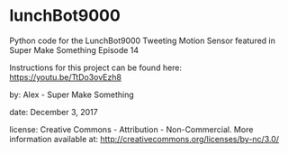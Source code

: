 # lunchBot9000
Python code for the LunchBot9000 Tweeting Motion Sensor featured in Super Make Something Episode 14

Instructions for this project can be found here: https://youtu.be/TtDo3ovEzh8

by: Alex - Super Make Something

date: December 3, 2017

license: Creative Commons - Attribution - Non-Commercial. More information available at: http://creativecommons.org/licenses/by-nc/3.0/
